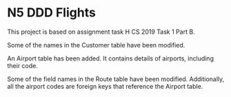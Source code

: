 # N5 DDD Flights

This project is based on assignment task H CS 2019 Task 1 Part B.

Some of the names in the Customer table have been modified.

An Airport table has been added.  It contains details of airports, including their code.

Some of the field names in the Route table have been modified.  Additionally, all the airport codes are foreign keys that reference the Airport table.
